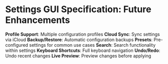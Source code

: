 # Settings GUI Specification: Future Enhancements

**Profile Support**: Multiple configuration profiles
**Cloud Sync**: Sync settings via iCloud
**Backup/Restore**: Automatic configuration backups
**Presets**: Pre-configured settings for common use cases
**Search**: Search functionality within settings
**Keyboard Shortcuts**: Full keyboard navigation
**Undo/Redo**: Undo recent changes
**Live Preview**: Preview changes before applying
